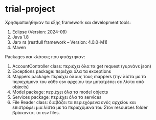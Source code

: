 # trial-project

Χρησιμοποιήθηκαν τα εξής framework και development tools:

1.	Eclipse (Version: 2024-09)
2.	Java 1.8
3.	Jarx rs (restfull framework – Version: 4.0.0-M1)
4.	Maven


Packages και κλάσεις που φτιάχτηκαν:

1.	AccountController class: περιέχει όλα τα get request (γυρνάνε json)
2.	Exceptions package: περιέχει όλα τα exceptions
3.	Mappers package: περιέχει όλους τους mappers (την λίστα με τα περιεχόμενα του κάθε csv αρχείου την μετατρέπει σε λίστα από objects)
4.	Model package: περιέχει όλα τα model objects
5.	Services package: περιέχει όλα τα services
6.	File Reader class: διαβάζει τα περιεχόμενα ενός αρχείου και επιστρέφει μια λίστα με τα περιεχόμενα του
Στον resources folder βρίσκονται τα csv files.
